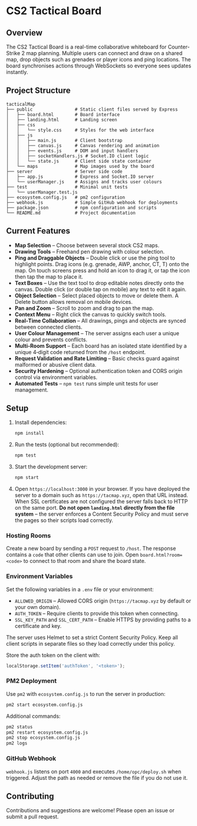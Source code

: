 # CS2 Tactical Board

## Overview
The CS2 Tactical Board is a real-time collaborative whiteboard for Counter-Strike 2 map planning. Multiple users can connect and draw on a shared map, drop objects such as grenades or player icons and ping locations. The board synchronises actions through WebSockets so everyone sees updates instantly.

## Project Structure
```
tacticalMap
├── public                # Static client files served by Express
│   ├── board.html        # Board interface
│   ├── landing.html      # Landing screen
│   ├── css
│   │   └── style.css     # Styles for the web interface
│   ├── js
│   │   ├── main.js       # Client bootstrap
│   │   ├── canvas.js     # Canvas rendering and animation
│   │   ├── events.js     # DOM and input handlers
│   │   ├── socketHandlers.js # Socket.IO client logic
│   │   └── state.js      # Client side state container
│   └── maps              # Map images used by the board
├── server                # Server side code
│   ├── app.js            # Express and Socket.IO server
│   └── userManager.js    # Assigns and tracks user colours
├── test                  # Minimal unit tests
│   └── userManager.test.js
├── ecosystem.config.js   # pm2 configuration
├── webhook.js            # Simple GitHub webhook for deployments
├── package.json          # npm configuration and scripts
└── README.md             # Project documentation
```

## Current Features
- **Map Selection** – Choose between several stock CS2 maps.
- **Drawing Tools** – Freehand pen drawing with colour selection.
 - **Ping and Draggable Objects** – Double click or use the ping tool to highlight points. Drag icons (e.g. grenade, AWP, anchor, CT, T) onto the map. On touch screens press and hold an icon to drag it, or tap the icon then tap the map to place it.
- **Text Boxes** – Use the text tool to drop editable notes directly onto the canvas. Double click (or double tap on mobile) any text to edit it again.
- **Object Selection** – Select placed objects to move or delete them. A Delete button allows removal on mobile devices.
- **Pan and Zoom** – Scroll to zoom and drag to pan the map.
- **Context Menu** – Right click the canvas to quickly switch tools.
- **Real‑Time Collaboration** – All drawings, pings and objects are synced between connected clients.
- **User Colour Management** – The server assigns each user a unique colour and prevents conflicts.
- **Multi-Room Support** – Each board has an isolated state identified by a unique 4‑digit code returned from the `/host` endpoint.
- **Request Validation and Rate Limiting** – Basic checks guard against malformed or abusive client data.
- **Security Hardening** – Optional authentication token and CORS origin control via environment variables.
- **Automated Tests** – `npm test` runs simple unit tests for user management.

## Setup
1. Install dependencies:
   ```bash
   npm install
   ```
2. Run the tests (optional but recommended):
   ```bash
   npm test
   ```
3. Start the development server:
   ```bash
   npm start
   ```
4. Open `https://localhost:3000` in your browser. If you have deployed the server
   to a domain such as `https://tacmap.xyz`, open that URL instead. When SSL
   certificates are not configured the server falls back to HTTP on the same
   port. **Do not open `landing.html` directly from the file system** – the
   server enforces a Content Security Policy and must serve the pages so their
   scripts load correctly.

### Hosting Rooms
Create a new board by sending a `POST` request to `/host`. The response contains
a `code` that other clients can use to join. Open `board.html?room=<code>` to
connect to that room and share the board state.

### Environment Variables
Set the following variables in a `.env` file or your environment:
- `ALLOWED_ORIGIN` – Allowed CORS origin (`https://tacmap.xyz` by default or
  your own domain).
- `AUTH_TOKEN` – Require clients to provide this token when connecting.
- `SSL_KEY_PATH` and `SSL_CERT_PATH` – Enable HTTPS by providing paths to a certificate and key.

The server uses Helmet to set a strict Content Security Policy. Keep all client
scripts in separate files so they load correctly under this policy.

Store the auth token on the client with:
```javascript
localStorage.setItem('authToken', '<token>');
```

### PM2 Deployment
Use `pm2` with `ecosystem.config.js` to run the server in production:
```bash
pm2 start ecosystem.config.js
```
Additional commands:
```bash
pm2 status
pm2 restart ecosystem.config.js
pm2 stop ecosystem.config.js
pm2 logs
```

### GitHub Webhook
`webhook.js` listens on port `4000` and executes `/home/opc/deploy.sh` when triggered. Adjust the path as needed or remove the file if you do not use it.

## Contributing
Contributions and suggestions are welcome! Please open an issue or submit a pull request.
